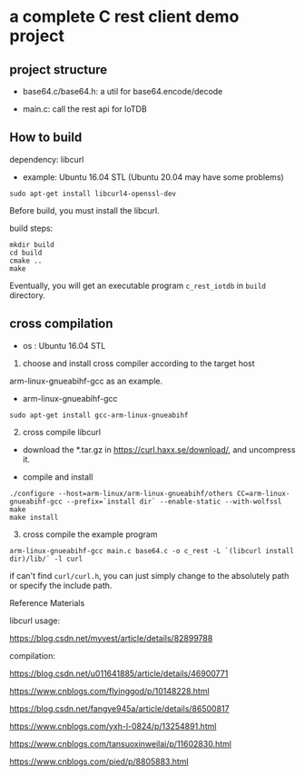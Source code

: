 <!--

    Licensed to the Apache Software Foundation (ASF) under one
    or more contributor license agreements.  See the NOTICE file
    distributed with this work for additional information
    regarding copyright ownership.  The ASF licenses this file
    to you under the Apache License, Version 2.0 (the
    "License"); you may not use this file except in compliance
    with the License.  You may obtain a copy of the License at

        http://www.apache.org/licenses/LICENSE-2.0

    Unless required by applicable law or agreed to in writing,
    software distributed under the License is distributed on an
    "AS IS" BASIS, WITHOUT WARRANTIES OR CONDITIONS OF ANY
    KIND, either express or implied.  See the License for the
    specific language governing permissions and limitations
    under the License.

-->

# a complete C rest client demo project

## project structure

- base64.c/base64.h: a util for base64.encode/decode

- main.c: call the rest api for IoTDB

## How to build

dependency: libcurl

- example: Ubuntu 16.04 STL (Ubuntu 20.04 may have some problems)

```shell script
sudo apt-get install libcurl4-openssl-dev
```

Before build, you must install the libcurl.

build steps:

```shell script
mkdir build
cd build
cmake ..
make 
```

Eventually, you will get an executable program `c_rest_iotdb` in `build` directory.

## cross compilation

- os : Ubuntu 16.04 STL

1. choose and install cross compiler according to the target host

arm-linux-gnueabihf-gcc as an example.

- arm-linux-gnueabihf-gcc

```shell script
sudo apt-get install gcc-arm-linux-gnueabihf
```

2. cross compile libcurl

- download the *.tar.gz in https://curl.haxx.se/download/, and uncompress it.

- compile and install

```shell script
./configure --host=arm-linux/arm-linux-gnueabihf/others CC=arm-linux-gnueabihf-gcc --prefix=`install dir` --enable-static --with-wolfssl
make
make install
```

3. cross compile the example program

```shell script
arm-linux-gnueabihf-gcc main.c base64.c -o c_rest -L `(libcurl install dir)/lib/` -l curl
```

if can't find `curl/curl.h`, you can just simply change to the absolutely path or specify the include path.

Reference Materials

libcurl usage:

https://blog.csdn.net/myvest/article/details/82899788

compilation:

https://blog.csdn.net/u011641885/article/details/46900771

https://www.cnblogs.com/flyinggod/p/10148228.html

https://blog.csdn.net/fangye945a/article/details/86500817

https://www.cnblogs.com/yxh-l-0824/p/13254891.html

https://www.cnblogs.com/tansuoxinweilai/p/11602830.html

https://www.cnblogs.com/pied/p/8805883.html






